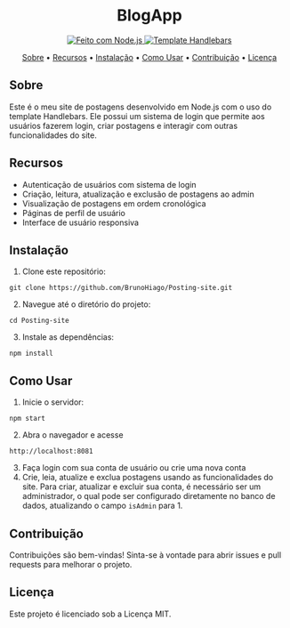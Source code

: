<h1 align="center">BlogApp</h1>


<p align="center">
  <a href="https://nodejs.org/" target="_blank">
    <img src="https://img.shields.io/badge/Feito%20com-Node.js-green" alt="Feito com Node.js">
  </a>
  <a href="https://handlebarsjs.com/" target="_blank">
    <img src="https://img.shields.io/badge/Template-Handlebars-blue" alt="Template Handlebars">
  </a>
</p>

<p align="center">
  <a href="#sobre">Sobre</a> •
  <a href="#recursos">Recursos</a> •
  <a href="#instalação">Instalação</a> •
  <a href="#como-usar">Como Usar</a> •
  <a href="#contribuição">Contribuição</a> •
  <a href="#licença">Licença</a>
</p>

## Sobre

Este é o meu site de postagens desenvolvido em Node.js com o uso do template Handlebars. Ele possui um sistema de login que permite aos usuários fazerem login, criar postagens e interagir com outras funcionalidades do site.

## Recursos

- Autenticação de usuários com sistema de login
- Criação, leitura, atualização e exclusão de postagens ao admin
- Visualização de postagens em ordem cronológica
- Páginas de perfil de usuário
- Interface de usuário responsiva


## Instalação

1. Clone este repositório:
```
git clone https://github.com/BrunoHiago/Posting-site.git
```
2. Navegue até o diretório do projeto: 
```
cd Posting-site
```
3. Instale as dependências: 
```
npm install
```

## Como Usar

1. Inicie o servidor: 
```
npm start
```

2. Abra o navegador e acesse 
```
http://localhost:8081
```
3. Faça login com sua conta de usuário ou crie uma nova conta
4. Crie, leia, atualize e exclua postagens usando as funcionalidades do site. Para criar, atualizar e excluir sua conta, é necessário ser um administrador, o qual pode ser configurado diretamente no banco de dados, atualizando o campo `isAdmin` para 1.

## Contribuição

Contribuições são bem-vindas! Sinta-se à vontade para abrir issues e pull requests para melhorar o projeto.

## Licença

Este projeto é licenciado sob a Licença MIT.
